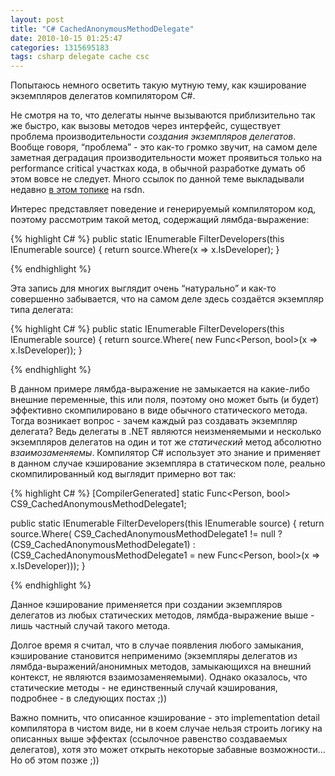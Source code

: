 ```yaml
---
layout: post
title: "C# CachedAnonymousMethodDelegate"
date: 2010-10-15 01:25:47
categories: 1315695183
tags: csharp delegate cache csc
---
```

Попытаюсь немного осветить такую мутную тему, как кэширование экземпляров делегатов компилятором С#.

Не смотря на то, что делегаты нынче вызываются приблизительно так же быстро, как вызовы методов через интерфейс, существует проблема производительности *создания экземпляров делегатов*. Вообще говоря, “проблема” - это как-то громко звучит, на самом деле заметная деградация производительности может проявиться только на performance critical участках кода, в обычной разработке думать об этом вовсе не следует. Много ссылок по данной теме выкладывали недавно [в этом топике](http://rsdn.ru/forum/dotnet/3995281.flat.aspx) на rsdn.

Интерес представляет поведение и генерируемый компилятором код, поэтому рассмотрим такой метод, содержащий лямбда-выражение:

{% highlight C# %}
public static IEnumerable<Person>
	FilterDevelopers(this IEnumerable<Person> source)
{
	return source.Where(x => x.IsDeveloper);
}

{% endhighlight %}

Эта запись для многих выглядит очень “натурально” и как-то совершенно забывается, что на самом деле здесь создаётся экземпляр типа делегата:

{% highlight C# %}
public static IEnumerable<Person>
	FilterDevelopers(this IEnumerable<Person> source)
{
	return source.Where(
		new Func<Person, bool>(x => x.IsDeveloper));
}

{% endhighlight %}

В данном примере лямбда-выражение не замыкается на какие-либо внешние переменные, this или поля, поэтому оно может быть (и будет) эффективно скомпилировано в виде обычного статического метода. Тогда возникает вопрос - зачем каждый раз создавать экземпляр делегата? Ведь делегаты в .NET являются неизменяемыми и несколько экземпляров делегатов на один и тот же *статический* метод абсолютно *взаимозаменяемы*. Компилятор C# использует это знание и применяет в данном случае кэширование экземпляра в статическом поле, реально скомпилированный код выглядит примерно вот так:

{% highlight C# %}
[CompilerGenerated]
static Func<Person, bool> CS9_CachedAnonymousMethodDelegate1;

public static IEnumerable<Person>
	FilterDevelopers(this IEnumerable<Person> source)
{
	return source.Where(
		CS9_CachedAnonymousMethodDelegate1 != null
			? (CS9_CachedAnonymousMethodDelegate1)
			: (CS9_CachedAnonymousMethodDelegate1
				= new Func<Person, bool>(x => x.IsDeveloper)));
}

{% endhighlight %}

Данное кэширование применяется при создании экземпляров делегатов из любых статических методов, лямбда-выражение выше - лишь частный случай такого метода.

Долгое время я считал, что в случае появления любого замыкания, кэширование становится неприменимо (экземпляры делегатов из лямбда-выражений/анонимных методов, замыкающихся на внешний контекст, не являются взаимозаменяемыми). Однако оказалось, что статические методы - не единственный случай кэширования, подробнее - в следующих постах ;))

Важно помнить, что описанное кэширование - это implementation detail компилятора в чистом виде, ни в коем случае нельзя строить логику на описанных выше эффектах (ссылочное равенство создаваемых делегатов), хотя это может открыть некоторые забавные возможности… Но об этом позже ;))